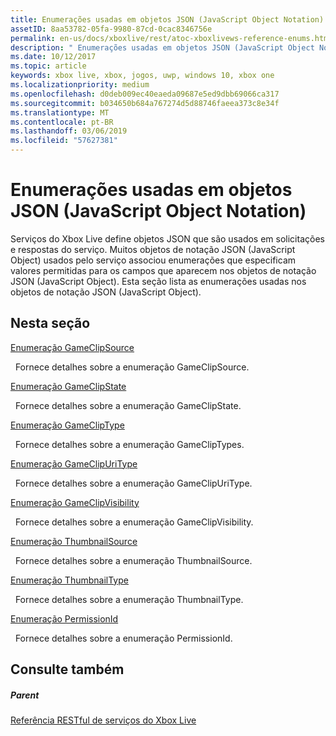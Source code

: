 ```yaml
---
title: Enumerações usadas em objetos JSON (JavaScript Object Notation)
assetID: 8aa53782-05fa-9980-87cd-0cac8346756e
permalink: en-us/docs/xboxlive/rest/atoc-xboxlivews-reference-enums.html
description: " Enumerações usadas em objetos JSON (JavaScript Object Notation)"
ms.date: 10/12/2017
ms.topic: article
keywords: xbox live, xbox, jogos, uwp, windows 10, xbox one
ms.localizationpriority: medium
ms.openlocfilehash: d0deb009ec40eaeda09687e5ed9dbb69066ca317
ms.sourcegitcommit: b034650b684a767274d5d88746faeea373c8e34f
ms.translationtype: MT
ms.contentlocale: pt-BR
ms.lasthandoff: 03/06/2019
ms.locfileid: "57627381"
---
```

# <a name="enumerations-used-in-javascript-object-notation-json-objects"></a>Enumerações usadas em objetos JSON (JavaScript Object Notation)
 
Serviços do Xbox Live define objetos JSON que são usados em solicitações e respostas do serviço. Muitos objetos de notação JSON (JavaScript Object) usados pelo serviço associou enumerações que especificam valores permitidas para os campos que aparecem nos objetos de notação JSON (JavaScript Object). Esta seção lista as enumerações usadas nos objetos de notação JSON (JavaScript Object). 
 
<a id="ID4EJB"></a>

 
## <a name="in-this-section"></a>Nesta seção

[Enumeração GameClipSource](gvr-enum-gameclipsource.md)

&nbsp;&nbsp;Fornece detalhes sobre a enumeração GameClipSource. 

[Enumeração GameClipState](gvr-enum-gameclipstate.md)

&nbsp;&nbsp;Fornece detalhes sobre a enumeração GameClipState. 

[Enumeração GameClipType](gvr-enum-gamecliptypes.md)

&nbsp;&nbsp;Fornece detalhes sobre a enumeração GameClipTypes. 

[Enumeração GameClipUriType](gvr-enum-gameclipuritype.md)

&nbsp;&nbsp;Fornece detalhes sobre a enumeração GameClipUriType. 

[Enumeração GameClipVisibility](gvr-enum-gameclipvisibility.md)

&nbsp;&nbsp;Fornece detalhes sobre a enumeração GameClipVisibility. 

[Enumeração ThumbnailSource](gvr-enum-thumbnailsource.md)

&nbsp;&nbsp;Fornece detalhes sobre a enumeração ThumbnailSource. 

[Enumeração ThumbnailType](gvr-enum-thumbnailtype.md)

&nbsp;&nbsp;Fornece detalhes sobre a enumeração ThumbnailType. 

[Enumeração PermissionId](privacy-enum-permissionid.md)

&nbsp;&nbsp;Fornece detalhes sobre a enumeração PermissionId. 
 
<a id="ID4EGC"></a>

 
## <a name="see-also"></a>Consulte também
 
<a id="ID4EIC"></a>

 
##### <a name="parent"></a>Parent 

[Referência RESTful de serviços do Xbox Live](../atoc-xboxlivews-reference.md)

   